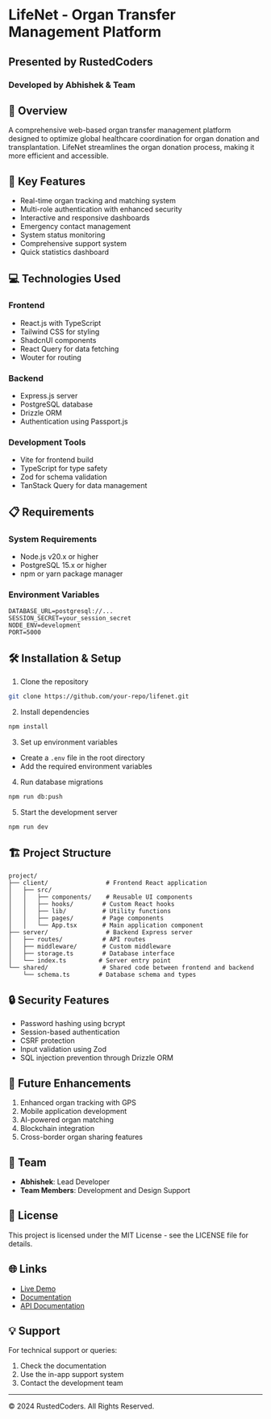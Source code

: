 # LifeNet - Organ Transfer Management Platform

## Presented by RustedCoders
### Developed by Abhishek & Team

## 🌟 Overview
A comprehensive web-based organ transfer management platform designed to optimize global healthcare coordination for organ donation and transplantation. LifeNet streamlines the organ donation process, making it more efficient and accessible.

## 🚀 Key Features
- Real-time organ tracking and matching system
- Multi-role authentication with enhanced security
- Interactive and responsive dashboards
- Emergency contact management
- System status monitoring
- Comprehensive support system
- Quick statistics dashboard

## 💻 Technologies Used

### Frontend
- React.js with TypeScript
- Tailwind CSS for styling
- ShadcnUI components
- React Query for data fetching
- Wouter for routing

### Backend
- Express.js server
- PostgreSQL database
- Drizzle ORM
- Authentication using Passport.js

### Development Tools
- Vite for frontend build
- TypeScript for type safety
- Zod for schema validation
- TanStack Query for data management

## 📋 Requirements

### System Requirements
- Node.js v20.x or higher
- PostgreSQL 15.x or higher
- npm or yarn package manager

### Environment Variables
```env
DATABASE_URL=postgresql://...
SESSION_SECRET=your_session_secret
NODE_ENV=development
PORT=5000
```

## 🛠️ Installation & Setup

1. Clone the repository
```bash
git clone https://github.com/your-repo/lifenet.git
```

2. Install dependencies
```bash
npm install
```

3. Set up environment variables
- Create a `.env` file in the root directory
- Add the required environment variables

4. Run database migrations
```bash
npm run db:push
```

5. Start the development server
```bash
npm run dev
```

## 🏗️ Project Structure
```
project/
├── client/                # Frontend React application
│   ├── src/
│   │   ├── components/    # Reusable UI components
│   │   ├── hooks/        # Custom React hooks
│   │   ├── lib/          # Utility functions
│   │   ├── pages/        # Page components
│   │   └── App.tsx       # Main application component
├── server/                # Backend Express server
│   ├── routes/           # API routes
│   ├── middleware/       # Custom middleware
│   ├── storage.ts        # Database interface
│   └── index.ts         # Server entry point
└── shared/               # Shared code between frontend and backend
    └── schema.ts        # Database schema and types
```

## 🔒 Security Features
- Password hashing using bcrypt
- Session-based authentication
- CSRF protection
- Input validation using Zod
- SQL injection prevention through Drizzle ORM

## 🎯 Future Enhancements
1. Enhanced organ tracking with GPS
2. Mobile application development
3. AI-powered organ matching
4. Blockchain integration
5. Cross-border organ sharing features

## 👥 Team
- **Abhishek**: Lead Developer
- **Team Members**: Development and Design Support

## 📝 License
This project is licensed under the MIT License - see the LICENSE file for details.

## 🌐 Links
- [Live Demo](https://lifenet.example.com)
- [Documentation](https://docs.lifenet.example.com)
- [API Documentation](https://api.lifenet.example.com)

## 💡 Support
For technical support or queries:
1. Check the documentation
2. Use the in-app support system
3. Contact the development team

---
© 2024 RustedCoders. All Rights Reserved.
